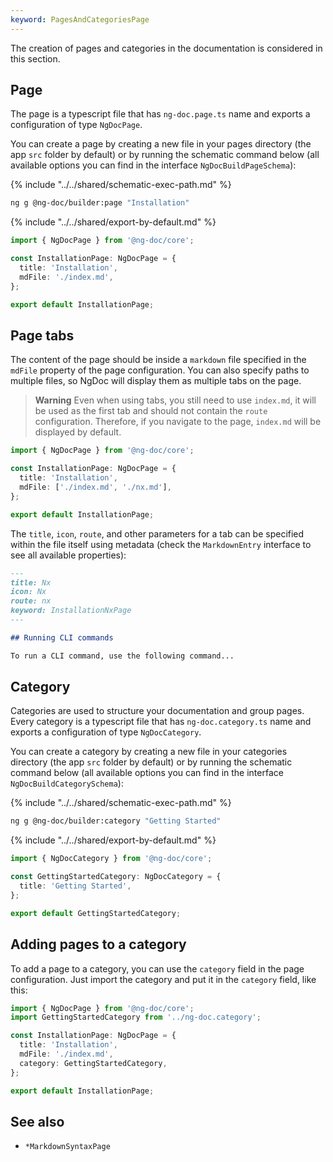 ```yaml
---
keyword: PagesAndCategoriesPage
---
```


The creation of pages and categories in the documentation is considered in this section.

## Page

The page is a typescript file that has `ng-doc.page.ts` name and exports a configuration of
type `NgDocPage`.

You can create a page by creating a new file in your pages directory (the app `src` folder by
default) or by running the schematic command below (all available options you can find in the
interface `NgDocBuildPageSchema`):

{% include "../../shared/schematic-exec-path.md" %}

```bash
ng g @ng-doc/builder:page "Installation"
```

{% include "../../shared/export-by-default.md" %}

```ts name="ng-doc.page.ts"
import { NgDocPage } from '@ng-doc/core';

const InstallationPage: NgDocPage = {
  title: 'Installation',
  mdFile: './index.md',
};

export default InstallationPage;
```

## Page tabs

The content of the page should be inside a `markdown` file specified in the `mdFile` property of the
page configuration. You can also specify paths to multiple files, so NgDoc will display them as
multiple tabs on the page.

> **Warning**
> Even when using tabs, you still need to use `index.md`, it will be used as the first tab and
> should not contain the `route` configuration. Therefore, if you navigate to the page, `index.md`
> will be displayed by default.

```ts name="ng-doc.page.ts"
import { NgDocPage } from '@ng-doc/core';

const InstallationPage: NgDocPage = {
  title: 'Installation',
  mdFile: ['./index.md', './nx.md'],
};

export default InstallationPage;
```

The `title`, `icon`, `route`, and other parameters for a tab can be specified within the file
itself using metadata (check the `MarkdownEntry` interface to see all available properties):

```md name="nx.md"
---
title: Nx
icon: Nx
route: nx
keyword: InstallationNxPage
---

## Running CLI commands

To run a CLI command, use the following command...
```

## Category

Categories are used to structure your documentation and group pages. Every category is a typescript
file that has `ng-doc.category.ts` name and exports a configuration of type `NgDocCategory`.

You can create a category by creating a new file in your categories directory (the app `src`
folder by default) or by running the schematic command below (all available options you can find in
the interface `NgDocBuildCategorySchema`):

{% include "../../shared/schematic-exec-path.md" %}

```bash
ng g @ng-doc/builder:category "Getting Started"
```

{% include "../../shared/export-by-default.md" %}

```ts name="ng-doc.category.ts"
import { NgDocCategory } from '@ng-doc/core';

const GettingStartedCategory: NgDocCategory = {
  title: 'Getting Started',
};

export default GettingStartedCategory;
```

## Adding pages to a category

To add a page to a category, you can use the `category` field in the page configuration. Just import
the category and put it in the `category` field, like this:

```ts name="ng-doc.page.ts" {2,7}
import { NgDocPage } from '@ng-doc/core';
import GettingStartedCategory from '../ng-doc.category';

const InstallationPage: NgDocPage = {
  title: 'Installation',
  mdFile: './index.md',
  category: GettingStartedCategory,
};

export default InstallationPage;
```

## See also

- `*MarkdownSyntaxPage`
